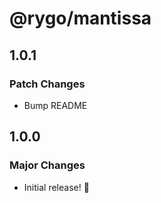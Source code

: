 # @rygo/mantissa

## 1.0.1

### Patch Changes

- Bump README

## 1.0.0

### Major Changes

- Initial release! 🚀
